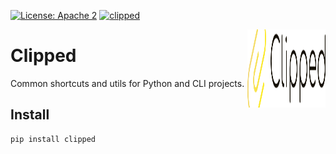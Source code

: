 [![License: Apache 2](https://img.shields.io/badge/License-apache2-green.svg)](LICENSE)
[![clipped](https://github.com/mmourafiq/clipped/actions/workflows/clipped.yml/badge.svg)](https://github.com/mmourafiq/clipped/actions/workflows/clipped.yml)

<a href="https://github.com/mmourafiq/clipped"><img src="https://raw.githubusercontent.com/mmourafiq/clipped/master/artifacts/logo/clipped.svg" width="125" height="125" align="right" /></a>

# Clipped

Common shortcuts and utils for Python and CLI projects.

## Install

```bash
pip install clipped
```
